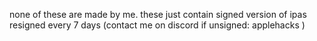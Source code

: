 none of these are made by me. these just contain signed version of ipas resigned every 7 days (contact me on discord if unsigned: applehacks )

